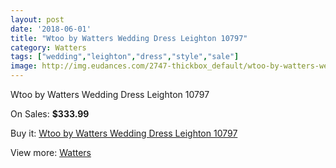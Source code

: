 ```yaml
---
layout: post
date: '2018-06-01'
title: "Wtoo by Watters Wedding Dress Leighton 10797"
category: Watters
tags: ["wedding","leighton","dress","style","sale"]
image: http://img.eudances.com/2747-thickbox_default/wtoo-by-watters-wedding-dress-leighton-10797.jpg
---
```

Wtoo by Watters Wedding Dress Leighton 10797

On Sales: **$333.99**
<a href="https://www.eudances.com/en/watters/930-wtoo-by-watters-wedding-dress-leighton-10797.html"><amp-img layout="responsive" width="600" height="600" src="//img.eudances.com/2747-thickbox_default/wtoo-by-watters-wedding-dress-leighton-10797.jpg" alt="Wtoo by Watters Wedding Dress Leighton 10797 0" /></a>
<a href="https://www.eudances.com/en/watters/930-wtoo-by-watters-wedding-dress-leighton-10797.html"><amp-img layout="responsive" width="600" height="600" src="//img.eudances.com/2748-thickbox_default/wtoo-by-watters-wedding-dress-leighton-10797.jpg" alt="Wtoo by Watters Wedding Dress Leighton 10797 1" /></a>

Buy it: [Wtoo by Watters Wedding Dress Leighton 10797](https://www.eudances.com/en/watters/930-wtoo-by-watters-wedding-dress-leighton-10797.html "Wtoo by Watters Wedding Dress Leighton 10797")

View more: [Watters](https://www.eudances.com/en/12-watters "Watters")